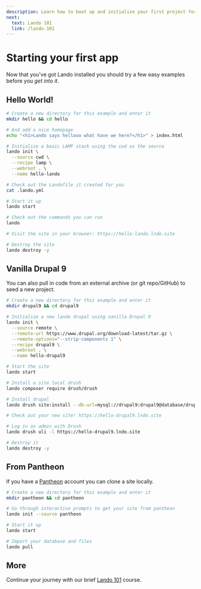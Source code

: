 ```yaml
---
description: Learn how to boot up and initialize your first project for usage with Lando with a Hello World!, Drupal 9 and Pantheon example.
next:
  text: Lando 101
  link: /lando-101
---
```


# Starting your first app

Now that you've got Lando installed you should try a few easy examples before you _get into it_.

## Hello World!

```bash
# Create a new directory for this example and enter it
mkdir hello && cd hello

# And add a nice homepage
echo "<h1>Lando says hellooo what have we here?</h1>" > index.html

# Initialize a basic LAMP stack using the cwd as the source
lando init \
  --source cwd \
  --recipe lamp \
  --webroot . \
  --name hello-lando

# Check out the Landofile it created for you
cat .lando.yml

# Start it up
lando start

# Check out the commands you can run
lando

# Visit the site in your browser: https://hello-lando.lndo.site

# Destroy the site
lando destroy -y
```

## Vanilla Drupal 9

You can also pull in code from an external archive (or git repo/GitHub) to seed a new project.

```bash
# Create a new directory for this example and enter it
mkdir drupal9 && cd drupal9

# Initialize a new lando drupal using vanilla Drupal 9
lando init \
  --source remote \
  --remote-url https://www.drupal.org/download-latest/tar.gz \
  --remote-options="--strip-components 1" \
  --recipe drupal9 \
  --webroot . \
  --name hello-drupal9

# Start the site
lando start

# Install a site local drush
lando composer require drush/drush

# Install drupal
lando drush site:install --db-url=mysql://drupal9:drupal9@database/drupal9 -y

# Check out your new site! https://hello-drupal9.lndo.site

# Log in as admin with Drush
lando drush uli -l https://hello-drupal9.lndo.site

# Destroy it
lando destroy -y
```

## From Pantheon

If you have a [Pantheon](https://pantheon.io) account you can clone a site locally.

```bash
# Create a new directory for this example and enter it
mkdir pantheon && cd pantheon

# Go through interactive prompts to get your site from pantheon
lando init --source pantheon

# Start it up
lando start

# Import your database and files
lando pull
```

## More

Continue your journey with our brief [Lando 101](/lando-101) course.
